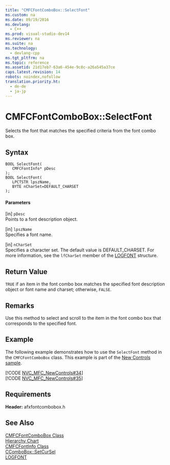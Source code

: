 ```yaml
---
title: "CMFCFontComboBox::SelectFont"
ms.custom: na
ms.date: 09/19/2016
ms.devlang: 
  - C++
ms.prod: visual-studio-dev14
ms.reviewer: na
ms.suite: na
ms.technology: 
  - devlang-cpp
ms.tgt_pltfrm: na
ms.topic: reference
ms.assetid: 21d17eb7-63a6-454e-9c8c-a26a545a37ce
caps.latest.revision: 14
robots: noindex,nofollow
translation.priority.ht: 
  - de-de
  - ja-jp
---
```

# CMFCFontComboBox::SelectFont
Selects the font that matches the specified criteria from the font combo box.  
  
## Syntax  
  
```  
BOOL SelectFont(  
   CMFCFontInfo* pDesc   
);  
BOOL SelectFont(  
   LPCTSTR lpszName,  
   BYTE nCharSet=DEFAULT_CHARSET   
);  
```  
  
#### Parameters  
 [in] `pDesc`  
 Points to a font description object.  
  
 [in] `lpszName`  
 Specifies a font name.  
  
 [in] `nCharSet`  
 Specifies a character set. The default value is DEFAULT_CHARSET. For more information, see the `lfCharSet` member of the [LOGFONT](http://msdn.microsoft.com/library/windows/desktop/dd145037) structure.  
  
## Return Value  
 `TRUE` if an item in the font combo box matches the specified font description object or font name and charset; otherwise, `FALSE`.  
  
## Remarks  
 Use this method to select and scroll to the item in the font combo box that corresponds to the specified font.  
  
## Example  
 The following example demonstrates how to use the `SelectFont` method in the `CMFCFontComboBox` class. This example is part of the [New Controls sample](../vs140/Visual-C---Samples.md).  
  
 [!CODE [NVC_MFC_NewControls#34](../CodeSnippet/VS_Snippets_Misc/NVC_MFC_NewControls#34)]  
[!CODE [NVC_MFC_NewControls#35](../CodeSnippet/VS_Snippets_Misc/NVC_MFC_NewControls#35)]  
  
## Requirements  
 **Header:** afxfontcombobox.h  
  
## See Also  
 [CMFCFontComboBox Class](../vs140/CMFCFontComboBox-Class.md)   
 [Hierarchy Chart](../vs140/Hierarchy-Chart.md)   
 [CMFCFontInfo Class](../vs140/CMFCFontInfo-Class.md)   
 [CComboBox::SetCurSel](../vs140/CComboBox--SetCurSel.md)   
 [LOGFONT](http://msdn.microsoft.com/library/windows/desktop/dd145037)